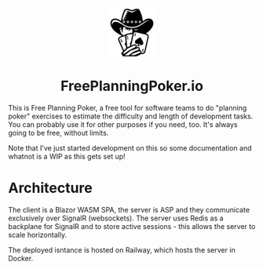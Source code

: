 <div align="center">
  <img src="https://raw.githubusercontent.com/IanWold/PlanningPoker/main/logo.png" height="100">
  <h1>FreePlanningPoker.io</h1>
</div>

This is Free Planning Poker, a free tool for software teams to do "planning poker" exercises to estimate the difficulty and length of development tasks. You can probably use it for other purposes if you need, too. It's always going to be free, without limits.

Note that I've just started development on this so some documentation and whatnot is a WIP as this gets set up!

# Architecture

The client is a Blazor WASM SPA, the server is ASP and they communicate exclusively over SignalR (websockets). The server uses Redis as a backplane for SignalR and to store active sessions - this allows the server to scale horizontally.

The deployed isntance is hosted on Railway, which hosts the server in Docker.
